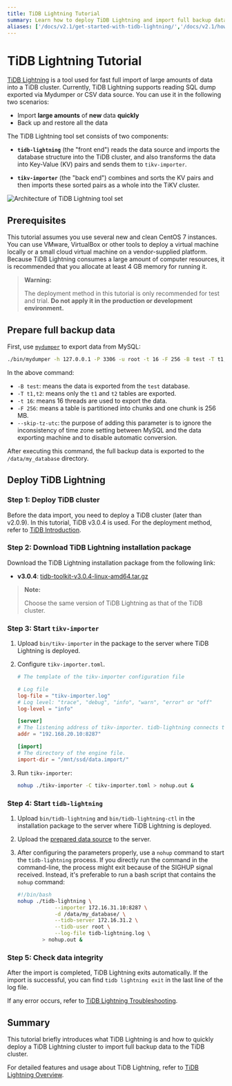 ```yaml
---
title: TiDB Lightning Tutorial
summary: Learn how to deploy TiDB Lightning and import full backup data to TiDB.
aliases: ['/docs/v2.1/get-started-with-tidb-lightning/','/docs/v2.1/how-to/get-started/tidb-lightning/']
---
```


# TiDB Lightning Tutorial

[TiDB Lightning](https://github.com/pingcap/tidb-lightning) is a tool used for fast full import of large amounts of data into a TiDB cluster. Currently, TiDB Lightning supports reading SQL dump exported via Mydumper or CSV data source. You can use it in the following two scenarios:

+ Import **large amounts** of **new** data **quickly**
+ Back up and restore all the data

The TiDB Lightning tool set consists of two components:

- **`tidb-lightning`** (the "front end") reads the data source and imports the database structure into the TiDB cluster, and also transforms the data into Key-Value (KV) pairs and sends them to `tikv-importer`.

- **`tikv-importer`** (the "back end") combines and sorts the KV pairs and then imports these sorted pairs as a whole into the TiKV cluster.

![Architecture of TiDB Lightning tool set](https://download.pingcap.com/images/docs/tidb-lightning-architecture-v2.1.png)

## Prerequisites

This tutorial assumes you use several new and clean CentOS 7 instances. You can use VMware, VirtualBox or other tools to deploy a virtual machine locally or a small cloud virtual machine on a vendor-supplied platform. Because TiDB Lightning consumes a large amount of computer resources, it is recommended that you allocate at least 4 GB memory for running it.

> **Warning:**
>
> The deployment method in this tutorial is only recommended for test and trial. **Do not apply it in the production or development environment.**

## Prepare full backup data

First, use [`mydumper`](/mydumper-overview.md) to export data from MySQL:


```sh
./bin/mydumper -h 127.0.0.1 -P 3306 -u root -t 16 -F 256 -B test -T t1,t2 --skip-tz-utc -o /data/my_database/
```

In the above command:

- `-B test`: means the data is exported from the `test` database.
- `-T t1,t2`: means only the `t1` and `t2` tables are exported.
- `-t 16`: means 16 threads are used to export the data.
- `-F 256`: means a table is partitioned into chunks and one chunk is 256 MB.
- `--skip-tz-utc`: the purpose of adding this parameter is to ignore the inconsistency of time zone setting between MySQL and the data exporting machine and to disable automatic conversion.

After executing this command, the full backup data is exported to the `/data/my_database` directory.

## Deploy TiDB Lightning

### Step 1: Deploy TiDB cluster

Before the data import, you need to deploy a TiDB cluster (later than v2.0.9). In this tutorial, TiDB v3.0.4 is used. For the deployment method, refer to [TiDB Introduction](/overview.md).

### Step 2: Download TiDB Lightning installation package

Download the TiDB Lightning installation package from the following link:

- **v3.0.4**: [tidb-toolkit-v3.0.4-linux-amd64.tar.gz](https://download.pingcap.org/tidb-toolkit-v3.0.0-linux-amd64.tar.gz)

> **Note:**
>
> Choose the same version of TiDB Lightning as that of the TiDB cluster.

### Step 3: Start `tikv-importer`

1. Upload `bin/tikv-importer` in the package to the server where TiDB Lightning is deployed.

2. Configure `tikv-importer.toml`.

    ```toml
    # The template of the tikv-importer configuration file

    # Log file
    log-file = "tikv-importer.log"
    # Log level: "trace", "debug", "info", "warn", "error" or "off"
    log-level = "info"

    [server]
    # The listening address of tikv-importer. tidb-lightning connects to this address for data write.
    addr = "192.168.20.10:8287"

    [import]
    # The directory of the engine file.
    import-dir = "/mnt/ssd/data.import/"
    ```

3. Run `tikv-importer`:

    
    ```sh
    nohup ./tikv-importer -C tikv-importer.toml > nohup.out &
    ```

### Step 4: Start `tidb-lightning`

1. Upload `bin/tidb-lightning` and `bin/tidb-lightning-ctl` in the installation package to the server where TiDB Lightning is deployed.
2. Upload the [prepared data source](#prepare-full-backup-data) to the server.
3. After configuring the parameters properly, use a `nohup` command to start the `tidb-lightning` process. If you directly run the command in the command-line, the process might exit because of the SIGHUP signal received. Instead, it's preferable to run a bash script that contains the `nohup` command:

    
    ```sh
    #!/bin/bash
    nohup ./tidb-lightning \
                --importer 172.16.31.10:8287 \
                -d /data/my_database/ \
                --tidb-server 172.16.31.2 \
                --tidb-user root \
                --log-file tidb-lightning.log \
            > nohup.out &
    ```

### Step 5: Check data integrity

After the import is completed, TiDB Lightning exits automatically. If the import is successful, you can find `tidb lightning exit` in the last line of the log file.

If any error occurs, refer to [TiDB Lightning Troubleshooting](/troubleshoot-tidb-lightning.md).

## Summary

This tutorial briefly introduces what TiDB Lightning is and how to quickly deploy a TiDB Lightning cluster to import full backup data to the TiDB cluster.

For detailed features and usage about TiDB Lightning, refer to [TiDB Lightning Overview](/tidb-lightning/tidb-lightning-overview.md).
